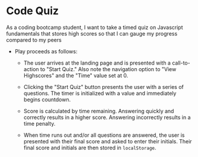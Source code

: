 # Code Quiz

As a coding bootcamp student, I want to take a timed quiz on Javascript fundamentals that stores high scores so that I can gauge my progress compared to my peers


* Play proceeds as follows:

  * The user arrives at the landing page and is presented with a call-to-action to "Start Quiz." Also note the navigation option to "View Highscores" and the "Time" value set at 0.

  * Clicking the "Start Quiz" button presents the user with a series of questions. The timer is initialized with a value and immediately begins countdown.

  * Score is calculated by time remaining. Answering quickly and correctly results in a higher score. Answering incorrectly results in a time penalty.

  * When time runs out and/or all questions are answered, the user is presented with their final score and asked to enter their initials. Their final score and initials are then stored in `localStorage`.


